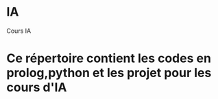 # IA
Cours IA 
# Ce répertoire contient les codes en prolog,python et les projet pour les cours d'IA 
